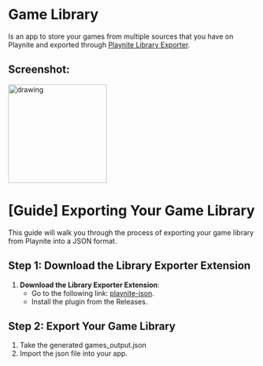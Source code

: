 # Game Library

Is an app to store your games from multiple sources that you have on Playnite and exported through [Playnite Library Exporter](https://playnite.link/addons.html#LibraryExporter_54bf64c6-c453-4cbc-92f8-4960b56f930e).

## Screenshot:

<img src="https://github.com/user-attachments/assets/e78d19f8-c308-4b05-9b03-83a2182ccb72" alt="drawing" style="width:200px;"/>


# [Guide] Exporting Your Game Library

This guide will walk you through the process of exporting your game library from Playnite into a JSON format.

## Step 1: Download the Library Exporter Extension

1. **Download the Library Exporter Extension**: 
   - Go to the following link: [playnite-json](https://github.com/zachvlat/playnite-json).
   - Install the plugin from the Releases.

## Step 2: Export Your Game Library

1. Take the generated games_output.json
2. Import the json file into your app.
